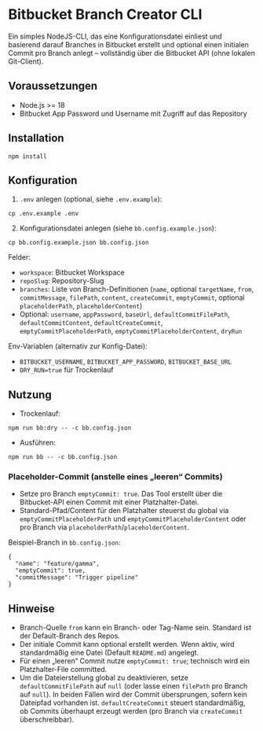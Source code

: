 # Bitbucket Branch Creator CLI

Ein simples NodeJS-CLI, das eine Konfigurationsdatei einliest und basierend darauf Branches in Bitbucket erstellt und optional einen initialen Commit pro Branch anlegt – vollständig über die Bitbucket API (ohne lokalen Git-Client).

## Voraussetzungen
- Node.js >= 18
- Bitbucket App Password und Username mit Zugriff auf das Repository

## Installation
```
npm install
```

## Konfiguration
1. `.env` anlegen (optional, siehe `.env.example`):
```
cp .env.example .env
```
2. Konfigurationsdatei anlegen (siehe `bb.config.example.json`):
```
cp bb.config.example.json bb.config.json
```
Felder:
- `workspace`: Bitbucket Workspace
- `repoSlug`: Repository-Slug
- `branches`: Liste von Branch-Definitionen (`name`, optional `targetName`, `from`, `commitMessage`, `filePath`, `content`, `createCommit`, `emptyCommit`, optional `placeholderPath`, `placeholderContent`)
- Optional: `username`, `appPassword`, `baseUrl`, `defaultCommitFilePath`, `defaultCommitContent`, `defaultCreateCommit`, `emptyCommitPlaceholderPath`, `emptyCommitPlaceholderContent`, `dryRun`

Env-Variablen (alternativ zur Konfig-Datei):
- `BITBUCKET_USERNAME`, `BITBUCKET_APP_PASSWORD`, `BITBUCKET_BASE_URL`
- `DRY_RUN=true` für Trockenlauf

## Nutzung
- Trockenlauf:
```
npm run bb:dry -- -c bb.config.json
```
- Ausführen:
```
npm run bb -- -c bb.config.json
```

### Placeholder-Commit (anstelle eines „leeren“ Commits)
- Setze pro Branch `emptyCommit: true`. Das Tool erstellt über die Bitbucket-API einen Commit mit einer Platzhalter-Datei.
- Standard-Pfad/Content für den Platzhalter steuerst du global via `emptyCommitPlaceholderPath` und `emptyCommitPlaceholderContent` oder pro Branch via `placeholderPath`/`placeholderContent`.

Beispiel-Branch in `bb.config.json`:
```
{
  "name": "feature/gamma",
  "emptyCommit": true,
  "commitMessage": "Trigger pipeline"
}
```

## Hinweise
- Branch-Quelle `from` kann ein Branch- oder Tag-Name sein. Standard ist der Default-Branch des Repos.
- Der initiale Commit kann optional erstellt werden. Wenn aktiv, wird standardmäßig eine Datei (Default `README.md`) angelegt.
- Für einen „leeren“ Commit nutze `emptyCommit: true`; technisch wird ein Platzhalter-File committed.
- Um die Dateierstellung global zu deaktivieren, setze `defaultCommitFilePath` auf `null` (oder lasse einen `filePath` pro Branch auf `null`). In beiden Fällen wird der Commit übersprungen, sofern kein Dateipfad vorhanden ist. `defaultCreateCommit` steuert standardmäßig, ob Commits überhaupt erzeugt werden (pro Branch via `createCommit` überschreibbar).
